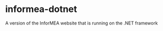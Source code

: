 informea-dotnet
===============

A version of the InforMEA website that is running on the .NET framework
